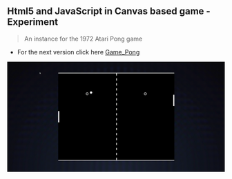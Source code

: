 Html5 and JavaScript in Canvas based game - Experiment
---

>An instance for the 1972 Atari Pong game
- For the next version click here [Game_Pong](https://github.com/r4nd3l/Game_Pong)

![Game_Ball_and_Paddle](https://github.com/r4nd3l/Game_Ball_and_Paddle/blob/master/img/sample.gif)
